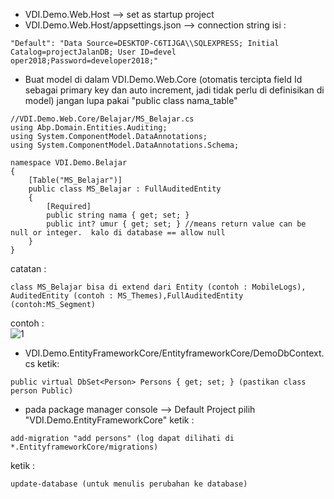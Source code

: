 - VDI.Demo.Web.Host --> set as startup project
- VDI.Demo.Web.Host/appsettings.json --> connection string isi :
```
"Default": "Data Source=DESKTOP-C6TIJGA\\SQLEXPRESS; Initial Catalog=projectJalanDB; User ID=devel  oper2018;Password=developer2018;"
```
- Buat model di dalam VDI.Demo.Web.Core (otomatis tercipta field Id sebagai primary key dan auto increment, jadi tidak perlu di definisikan di model) jangan lupa pakai "public class nama_table"
```
//VDI.Demo.Web.Core/Belajar/MS_Belajar.cs
using Abp.Domain.Entities.Auditing;
using System.ComponentModel.DataAnnotations;
using System.ComponentModel.DataAnnotations.Schema;

namespace VDI.Demo.Belajar
{
    [Table("MS_Belajar")]
    public class MS_Belajar : FullAuditedEntity
    {
        [Required]
        public string nama { get; set; }
        public int? umur { get; set; } //means return value can be null or integer.  kalo di database == allow null
    }
}
```
catatan :
```
class MS_Belajar bisa di extend dari Entity (contoh : MobileLogs), AuditedEntity (contoh : MS_Themes),FullAuditedEntity (contoh:MS_Segment) 
```
contoh :<br/>
<img src="http://oi67.tinypic.com/331prg1.jpg" alt="1"/>
- VDI.Demo.EntityFrameworkCore/EntityframeworkCore/DemoDbContext.cs ketik:
```
public virtual DbSet<Person> Persons { get; set; } (pastikan class person Public)
```
- pada package manager console --> Default Project pilih "VDI.Demo.EntityFrameworkCore" ketik :
```
add-migration "add persons" (log dapat dilihati di *.EntityframeworkCore/migrations)
```
ketik : 
```
update-database (untuk menulis perubahan ke database)
```
